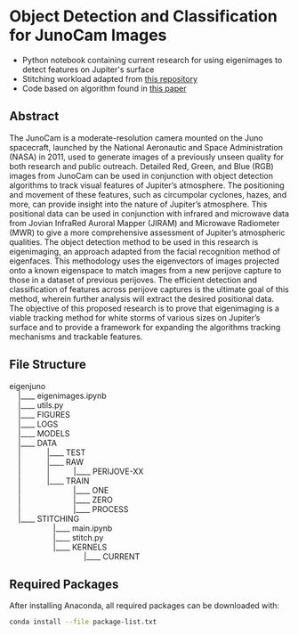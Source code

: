 # Object Detection and Classification for JunoCam Images
- Python notebook containing current research for using eigenimages to detect features on Jupiter's surface
- Stitching workload adapted from [this repository](https://github.com/cosmas-heiss/JunoCamRawImageProcessing/)
- Code based on algorithm found in [this paper](https://sites.cs.ucsb.edu/~mturk/Papers/mturk-CVPR91.pdf)

## Abstract
The JunoCam is a moderate-resolution camera mounted on the Juno spacecraft, launched by the National Aeronautic and Space Administration (NASA) in 2011, used to generate images of a previously unseen quality for both research and public outreach. Detailed Red, Green, and Blue (RGB) images from JunoCam can be used in conjunction with object detection algorithms to track visual features of Jupiter’s atmosphere. The positioning and movement of these features, such as circumpolar cyclones, hazes, and more, can provide insight into the nature of Jupiter’s atmosphere. This positional data can be used in conjunction with infrared and microwave data from Jovian InfraRed Auroral Mapper (JIRAM) and Microwave Radiometer (MWR) to give a more comprehensive assessment of Jupiter’s atmospheric qualities. The object detection method to be used in this research is eigenimaging, an approach adapted from the facial recognition method of eigenfaces. This methodology uses the eigenvectors of images projected onto a known eigenspace to match images from a new perijove capture to those in a dataset of previous perijoves. The efficient detection and classification of features across perijove captures is the ultimate goal of this method, wherein further analysis will extract the desired positional data. The objective of this proposed research is to prove that eigenimaging is a viable tracking method for white storms of various sizes on Jupiter’s surface and to provide a framework for expanding the algorithms tracking mechanisms and trackable features. 

<!-- 
## Previous Milestones
- Eigenimaging proves to be easily trainable using SVM on JunoCam images
- Contrasted images shown to be more accurate than non-contrasted
- Algorithm can detect and classify individual cropped images containing white storms with 90% accuracy
- Chopping up new images and running through divide-and-conquer pipeline
- Divide-and-conquer pipeline detects features within an image with moderate accuracy
- Test divide-and-conquer pipeline on more new images
- Add more no storm images to dataset
- Implement divide-and-conquer at multiple resolutions
- Connect features to their actual coordinates with SPICE data
- Include ability to add eigenfaces to eigenspace for newly discovered features
## Future Work
- Produce tracking results across perijoves / introduce some sort of memory capability
- Add more features to dataset 
-->

## File Structure
eigenjuno  
&nbsp;&nbsp;&nbsp;&nbsp;|____ eigenimages.ipynb  
&nbsp;&nbsp;&nbsp;&nbsp;|____ utils.py  
&nbsp;&nbsp;&nbsp;&nbsp;|____ FIGURES  
&nbsp;&nbsp;&nbsp;&nbsp;|____ LOGS  
&nbsp;&nbsp;&nbsp;&nbsp;|____ MODELS  
&nbsp;&nbsp;&nbsp;&nbsp;|____ DATA  
&nbsp;&nbsp;&nbsp;&nbsp;|&nbsp;&nbsp;&nbsp;&nbsp;&nbsp;&nbsp;&nbsp;&nbsp;&nbsp;&nbsp;&nbsp;&nbsp;|____ TEST  
&nbsp;&nbsp;&nbsp;&nbsp;|&nbsp;&nbsp;&nbsp;&nbsp;&nbsp;&nbsp;&nbsp;&nbsp;&nbsp;&nbsp;&nbsp;&nbsp;|____ RAW  
&nbsp;&nbsp;&nbsp;&nbsp;|&nbsp;&nbsp;&nbsp;&nbsp;&nbsp;&nbsp;&nbsp;&nbsp;&nbsp;&nbsp;&nbsp;&nbsp;|&nbsp;&nbsp;&nbsp;&nbsp;&nbsp;&nbsp;&nbsp;&nbsp;&nbsp;&nbsp;&nbsp;|____ PERIJOVE-XX  
&nbsp;&nbsp;&nbsp;&nbsp;|&nbsp;&nbsp;&nbsp;&nbsp;&nbsp;&nbsp;&nbsp;&nbsp;&nbsp;&nbsp;&nbsp;&nbsp;|____ TRAIN  
&nbsp;&nbsp;&nbsp;&nbsp;|&nbsp;&nbsp;&nbsp;&nbsp;&nbsp;&nbsp;&nbsp;&nbsp;&nbsp;&nbsp;&nbsp;&nbsp;&nbsp;&nbsp;&nbsp;&nbsp;&nbsp;&nbsp;&nbsp;&nbsp;&nbsp;&nbsp;&nbsp;&nbsp;|____ ONE  
&nbsp;&nbsp;&nbsp;&nbsp;|&nbsp;&nbsp;&nbsp;&nbsp;&nbsp;&nbsp;&nbsp;&nbsp;&nbsp;&nbsp;&nbsp;&nbsp;&nbsp;&nbsp;&nbsp;&nbsp;&nbsp;&nbsp;&nbsp;&nbsp;&nbsp;&nbsp;&nbsp;&nbsp;|____ ZERO  
&nbsp;&nbsp;&nbsp;&nbsp;|&nbsp;&nbsp;&nbsp;&nbsp;&nbsp;&nbsp;&nbsp;&nbsp;&nbsp;&nbsp;&nbsp;&nbsp;&nbsp;&nbsp;&nbsp;&nbsp;&nbsp;&nbsp;&nbsp;&nbsp;&nbsp;&nbsp;&nbsp;&nbsp;|____ PROCESS  
&nbsp;&nbsp;&nbsp;&nbsp;|____ STITCHING  
&nbsp;&nbsp;&nbsp;&nbsp;&nbsp;&nbsp;&nbsp;&nbsp;&nbsp;&nbsp;&nbsp;&nbsp;&nbsp;&nbsp;&nbsp;&nbsp;&nbsp;&nbsp;&nbsp;&nbsp;|____ main.ipynb  
&nbsp;&nbsp;&nbsp;&nbsp;&nbsp;&nbsp;&nbsp;&nbsp;&nbsp;&nbsp;&nbsp;&nbsp;&nbsp;&nbsp;&nbsp;&nbsp;&nbsp;&nbsp;&nbsp;&nbsp;|____ stitch.py  
&nbsp;&nbsp;&nbsp;&nbsp;&nbsp;&nbsp;&nbsp;&nbsp;&nbsp;&nbsp;&nbsp;&nbsp;&nbsp;&nbsp;&nbsp;&nbsp;&nbsp;&nbsp;&nbsp;&nbsp;|____ KERNELS  
&nbsp;&nbsp;&nbsp;&nbsp;&nbsp;&nbsp;&nbsp;&nbsp;&nbsp;&nbsp;&nbsp;&nbsp;&nbsp;&nbsp;&nbsp;&nbsp;&nbsp;&nbsp;&nbsp;&nbsp;&nbsp;&nbsp;&nbsp;&nbsp;&nbsp;&nbsp;&nbsp;&nbsp;&nbsp;&nbsp;&nbsp;&nbsp;&nbsp;&nbsp;|____ CURRENT  

## Required Packages
After installing Anaconda, all required packages can be downloaded with:  
```bash
conda install --file package-list.txt
```
